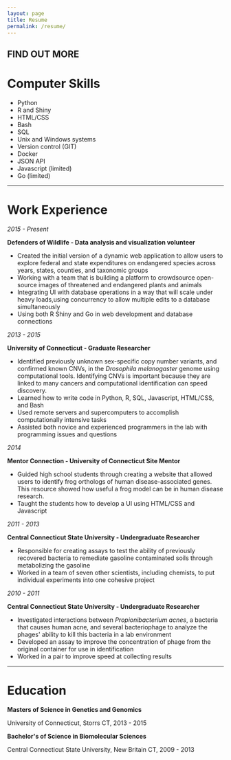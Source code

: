 ```yaml
---
layout: page
title: Resume
permalink: /resume/
---
```


## FIND OUT MORE ##

# Computer Skills #
* Python
* R and Shiny
* HTML/CSS
* Bash
* SQL
* Unix and Windows systems
* Version control (GIT)
* Docker
* JSON API
* Javascript (limited)
* Go (limited)

----------------

# Work Experience #
_2015 - Present_

__Defenders of Wildlife - Data analysis and visualization volunteer__

* Created the initial version of a dynamic web application to allow users to explore federal and state expenditures on endangered species across years, states, counties, and taxonomic groups
* Working with a team that is building a platform to crowdsource open-source images of threatened and endangered plants and animals
* Integrating UI with database operations in a way that will scale under heavy loads,using concurrency to allow multiple edits to a database simultaneously
* Using both R Shiny and Go in web development and database connections

_2013 - 2015_

__University of Connecticut - Graduate Researcher__

* Identified previously unknown sex-specific copy number variants, and confirmed known CNVs, in the _Drosophila melanogaster_ genome using computational tools. Identifying CNVs is important because they are linked to many cancers and computational identification can speed discovery.
* Learned how to write code in Python, R, SQL, Javascript, HTML/CSS, and Bash
* Used remote servers and supercomputers to accomplish computationally intensive tasks
* Assisted both novice and experienced programmers in the lab with programming issues and questions

_2014_

__Mentor Connection - University of Connecticut Site Mentor__

* Guided high school students through creating a website that allowed users to identify frog orthologs of human disease-associated genes. This resource showed how useful a frog model can be in human disease research.
* Taught the students how to develop a UI using HTML/CSS and Javascript

_2011 - 2013_

__Central Connecticut State University - Undergraduate Researcher__

* Responsible for creating assays to test the ability of previously recovered bacteria to remediate gasoline contaminated soils through metabolizing the gasoline
* Worked in a team of seven other scientists, including chemists, to put individual experiments into one cohesive project

_2010 - 2011_

__Central Connecticut State University - Undergraduate Researcher__

* Investigated interactions between _Propionibacterium acnes_, a bacteria that causes human acne, and several bacteriophage to analyze the phages' ability to kill this bacteria in a lab environment
* Developed an assay to improve the concentration of phage from the original container for use in identification
* Worked in a pair to improve speed at collecting results

----------------

# Education #
__Masters of Science in Genetics and Genomics__

University of Connecticut, Storrs CT, 2013 - 2015

__Bachelor's of Science in Biomolecular Sciences__

Central Connecticut State University, New Britain CT, 2009 - 2013


